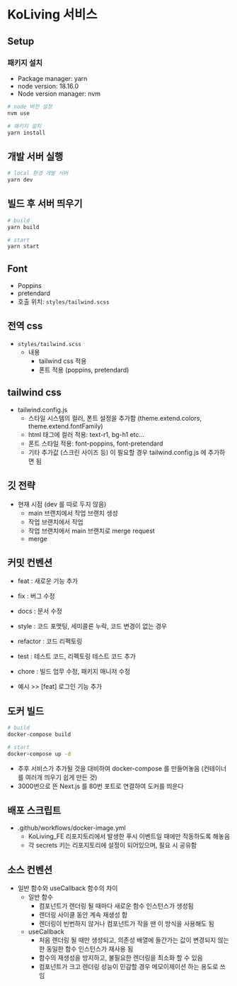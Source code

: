 # KoLiving 서비스

## Setup

### 패키지 설치

- Package manager: yarn
- node version: 18.16.0
- Node version manager: nvm

```bash
# node 버전 설정
nvm use

# 패키지 설치
yarn install
```

## 개발 서버 실행

```bash
# local 환경 개발 서버
yarn dev
```

## 빌드 후 서버 띄우기

```bash
# build
yarn build

# start
yarn start
```

## Font

- Poppins
- pretendard
- 호출 위치: `styles/tailwind.scss`

## 전역 css

- `styles/tailwind.scss`
  - 내용
    - tailwind css 적용
    - 폰트 적용 (poppins, pretendard)

## tailwind css

- tailwind.config.js
  - 스타일 시스템의 컬러, 폰트 설정을 추가함 (theme.extend.colors, theme.extend.fontFamily)
  - html 태그에 컬러 적용: text-r1, bg-h1 etc...
  - 폰트 스타일 적용: font-poppins, font-pretendard
  - 기타 추가값 (스크린 사이즈 등) 이 필요할 경우 tailwind.config.js 에 추가하면 됨

## 깃 전략

- 현재 시점 (dev 를 따로 두지 않음)
  - main 브랜치에서 작업 브랜치 생성
  - 작업 브랜치에서 작업
  - 작업 브랜치에서 main 브랜치로 merge request
  - merge

## 커밋 컨벤션

- feat : 새로운 기능 추가
- fix : 버그 수정
- docs : 문서 수정
- style : 코드 포맷팅, 세미콜론 누락, 코드 변경이 없는 경우
- refactor : 코드 리펙토링
- test : 테스트 코드, 리펙토링 테스트 코드 추가
- chore : 빌드 업무 수정, 패키지 매니저 수정

- 예시 >> [feat] 로그인 기능 추가

## 도커 빌드

```bash
# build
docker-compose build

# start
docker-compose up -d
```

- 추후 서비스가 추가될 것을 대비하여 docker-compose 를 만들어놓음 (컨테이너를 여러개 띄우기 쉽게 만든 것)
- 3000번으로 뜬 Next.js 를 80번 포트로 연결하여 도커를 띄운다

## 배포 스크립트

- .github/workflows/docker-image.yml
  - KoLiving_FE 리포지토리에서 발생한 푸시 이벤트일 때에만 작동하도록 해놓음
  - 각 secrets 키는 리포지토리에 설정이 되어있으며, 필요 시 공유함

## 소스 컨벤션

- 일반 함수와 useCallback 함수의 차이
  - 일반 함수
    - 컴포넌트가 렌더링 될 때마다 새로운 함수 인스턴스가 생성됨
    - 렌더링 사이클 동안 계속 재생성 함
    - 렌더링이 빈번하지 않거나 컴포넌트가 작을 땐 이 방식을 사용해도 됨
  - useCallback
    - 처음 렌더링 될 때만 생성되고, 의존성 배열에 들간가는 값이 변경되지 않는 한 동일한 함수 인스턴스가 재사용 됨
    - 함수의 재생성을 방지하고, 불필요한 렌더링을 최소화 할 수 있음
    - 컴포넌트가 크고 렌더링 성능이 민감할 경우 메모이제이션 하는 용도로 쓰임
